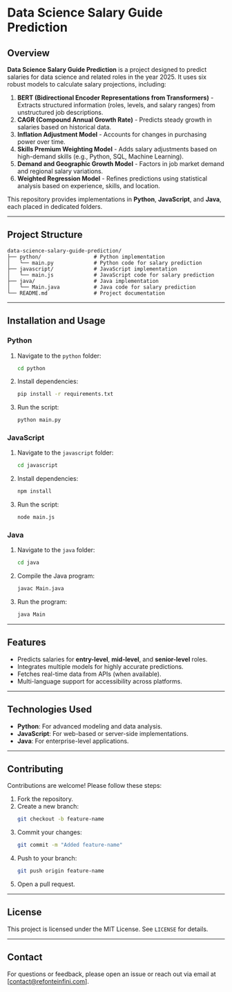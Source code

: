 
# Data Science Salary Guide Prediction

## Overview

**Data Science Salary Guide Prediction** is a project designed to predict salaries for data science and related roles in the year 2025. It uses six robust models to calculate salary projections, including:

1. **BERT (Bidirectional Encoder Representations from Transformers)** - Extracts structured information (roles, levels, and salary ranges) from unstructured job descriptions.
2. **CAGR (Compound Annual Growth Rate)** - Predicts steady growth in salaries based on historical data.
3. **Inflation Adjustment Model** - Accounts for changes in purchasing power over time.
4. **Skills Premium Weighting Model** - Adds salary adjustments based on high-demand skills (e.g., Python, SQL, Machine Learning).
5. **Demand and Geographic Growth Model** - Factors in job market demand and regional salary variations.
6. **Weighted Regression Model** - Refines predictions using statistical analysis based on experience, skills, and location.

This repository provides implementations in **Python**, **JavaScript**, and **Java**, each placed in dedicated folders.

---

## Project Structure

```plaintext
data-science-salary-guide-prediction/
├── python/                 # Python implementation
│   └── main.py             # Python code for salary prediction
├── javascript/             # JavaScript implementation
│   └── main.js             # JavaScript code for salary prediction
├── java/                   # Java implementation
│   └── Main.java           # Java code for salary prediction
└── README.md               # Project documentation
```

---

## Installation and Usage

### Python

1. Navigate to the `python` folder:
    ```bash
    cd python
    ```
2. Install dependencies:
    ```bash
    pip install -r requirements.txt
    ```
3. Run the script:
    ```bash
    python main.py
    ```

### JavaScript

1. Navigate to the `javascript` folder:
    ```bash
    cd javascript
    ```
2. Install dependencies:
    ```bash
    npm install
    ```
3. Run the script:
    ```bash
    node main.js
    ```

### Java

1. Navigate to the `java` folder:
    ```bash
    cd java
    ```
2. Compile the Java program:
    ```bash
    javac Main.java
    ```
3. Run the program:
    ```bash
    java Main
    ```

---

## Features

- Predicts salaries for **entry-level**, **mid-level**, and **senior-level** roles.
- Integrates multiple models for highly accurate predictions.
- Fetches real-time data from APIs (when available).
- Multi-language support for accessibility across platforms.

---

## Technologies Used

- **Python**: For advanced modeling and data analysis.
- **JavaScript**: For web-based or server-side implementations.
- **Java**: For enterprise-level applications.

---

## Contributing

Contributions are welcome! Please follow these steps:
1. Fork the repository.
2. Create a new branch:
    ```bash
    git checkout -b feature-name
    ```
3. Commit your changes:
    ```bash
    git commit -m "Added feature-name"
    ```
4. Push to your branch:
    ```bash
    git push origin feature-name
    ```
5. Open a pull request.

---

## License

This project is licensed under the MIT License. See `LICENSE` for details.

---

## Contact

For questions or feedback, please open an issue or reach out via email at [contact@refonteinfini.com].
